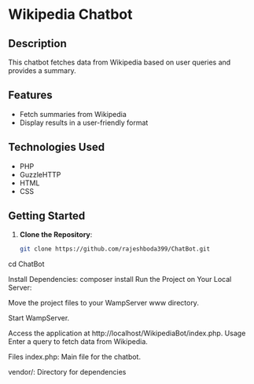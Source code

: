 # Wikipedia Chatbot

## Description
This chatbot fetches data from Wikipedia based on user queries and provides a summary.

## Features
- Fetch summaries from Wikipedia
- Display results in a user-friendly format

## Technologies Used
- PHP
- GuzzleHTTP
- HTML
- CSS

## Getting Started
1. **Clone the Repository**:
   ```sh
   git clone https://github.com/rajeshboda399/ChatBot.git
cd ChatBot

Install Dependencies:
composer install
Run the Project on Your Local Server:


Move the project files to your WampServer www directory.

Start WampServer.

Access the application at http://localhost/WikipediaBot/index.php.
Usage
Enter a query to fetch data from Wikipedia.

Files
index.php: Main file for the chatbot.

vendor/: Directory for dependencies
